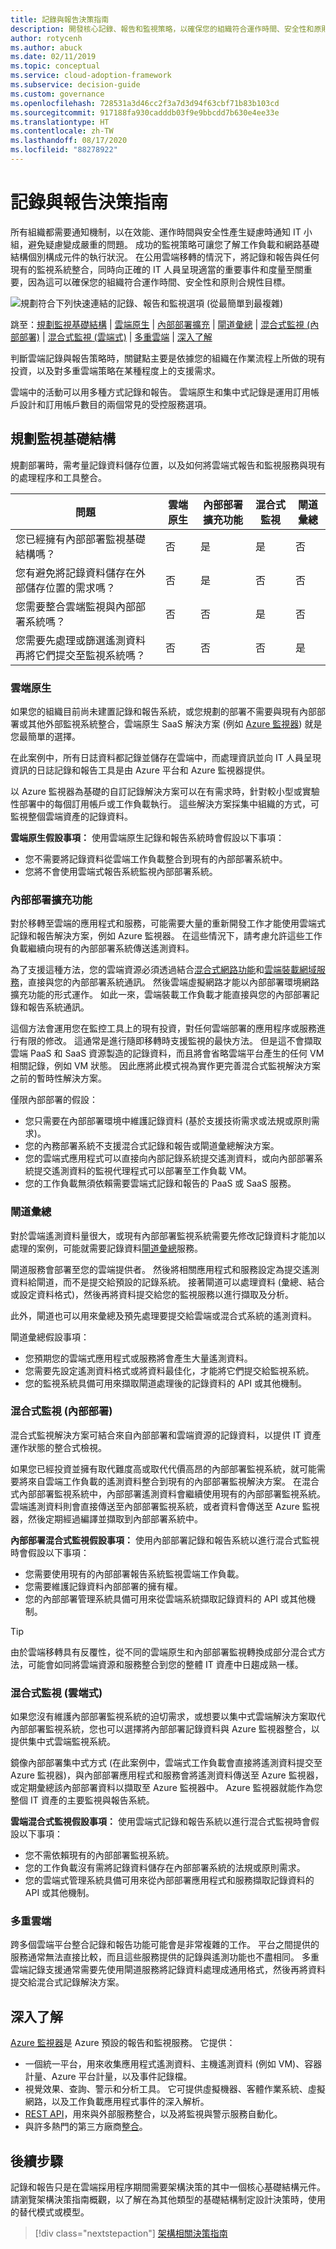 ```yaml
---
title: 記錄與報告決策指南
description: 開發核心記錄、報告和監視策略，以確保您的組織符合運作時間、安全性和原則合規性目標。
author: rotycenh
ms.author: abuck
ms.date: 02/11/2019
ms.topic: conceptual
ms.service: cloud-adoption-framework
ms.subservice: decision-guide
ms.custom: governance
ms.openlocfilehash: 728531a3d46cc2f3a7d3d94f63cbf71b83b103cd
ms.sourcegitcommit: 917188fa930cadddb03f9e9bbcdd7b630e4ee33e
ms.translationtype: HT
ms.contentlocale: zh-TW
ms.lasthandoff: 08/17/2020
ms.locfileid: "88278922"
---
```

# <a name="logging-and-reporting-decision-guide"></a>記錄與報告決策指南

所有組織都需要通知機制，以在效能、運作時間與安全性產生疑慮時通知 IT 小組，避免疑慮變成嚴重的問題。 成功的監視策略可讓您了解工作負載和網路基礎結構個別構成元件的執行狀況。 在公用雲端移轉的情況下，將記錄和報告與任何現有的監視系統整合，同時向正確的 IT 人員呈現適當的重要事件和度量至關重要，因為這可以確保您的組織符合運作時間、安全性和原則合規性目標。

![規劃符合下列快速連結的記錄、報告和監視選項 (從最簡單到最複雜)](../../_images/decision-guides/decision-guide-logging-and-reporting.png)

跳至：[規劃監視基礎結構](#plan-your-monitoring-infrastructure) | [雲端原生](#cloud-native) | [內部部署擴充](#on-premises-extension) | [閘道彙總](#gateway-aggregation) | [混合式監視 (內部部署)](#hybrid-monitoring-on-premises) | [混合式監視 (雲端式)](#hybrid-monitoring-cloud-based) | [多重雲端](#multicloud) | [深入了解](#learn-more)

判斷雲端記錄與報告策略時，關鍵點主要是依據您的組織在作業流程上所做的現有投資，以及對多重雲端策略在某種程度上的支援需求。

雲端中的活動可以用多種方式記錄和報告。 雲端原生和集中式記錄是運用訂用帳戶設計和訂用帳戶數目的兩個常見的受控服務選項。

## <a name="plan-your-monitoring-infrastructure"></a>規劃監視基礎結構

規劃部署時，需考量記錄資料儲存位置，以及如何將雲端式報告和監視服務與現有的處理程序和工具整合。

| 問題 | 雲端原生 | 內部部署擴充功能 | 混合式監視 | 閘道彙總 |
|-----|-----|-----|-----|-----|
| 您已經擁有內部部署監視基礎結構嗎？ | 否 | 是 | 是 |  否 |
| 您有避免將記錄資料儲存在外部儲存位置的需求嗎？ | 否 | 是 | 否 | 否 |
| 您需要整合雲端監視與內部部署系統嗎？ | 否 | 否 | 是 | 否 |
| 您需要先處理或篩選遙測資料再將它們提交至監視系統嗎？ | 否 | 否 | 否 | 是 |

### <a name="cloud-native"></a>雲端原生

如果您的組織目前尚未建置記錄和報告系統，或您規劃的部署不需要與現有內部部署或其他外部監視系統整合，雲端原生 SaaS 解決方案 (例如 [Azure 監視器](/azure/azure-monitor/overview)) 就是您最簡單的選擇。

在此案例中，所有日誌資料都記錄並儲存在雲端中，而處理資訊並向 IT 人員呈現資訊的日誌記錄和報告工具是由 Azure 平台和 Azure 監視器提供。

以 Azure 監視器為基礎的自訂記錄解決方案可以在有需求時，針對較小型或實驗性部署中的每個訂用帳戶或工作負載執行。 這些解決方案採集中組織的方式，可監視整個雲端資產的記錄資料。

**雲端原生假設事項：** 使用雲端原生記錄和報告系統時會假設以下事項：

- 您不需要將記錄資料從雲端工作負載整合到現有的內部部署系統中。
- 您將不會使用雲端式報告系統監視內部部署系統。

### <a name="on-premises-extension"></a>內部部署擴充功能

對於移轉至雲端的應用程式和服務，可能需要大量的重新開發工作才能使用雲端式記錄和報告解決方案，例如 Azure 監視器。 在這些情況下，請考慮允許這些工作負載繼續向現有的內部部署系統傳送遙測資料。

為了支援這種方法，您的雲端資源必須透過結合[混合式網路功能](../software-defined-network/hybrid.md)和[雲端裝載網域服務](../identity/index.md#cloud-hosted-domain-services)，直接與您的內部部署系統通訊。 然後雲端虛擬網路才能以內部部署環境網路擴充功能的形式運作。 如此一來，雲端裝載工作負載才能直接與您的內部部署記錄和報告系統通訊。

這個方法會運用您在監控工具上的現有投資，對任何雲端部署的應用程序或服務進行有限的修改。 這通常是進行隨即移轉時支援監視的最快方法。 但是這不會擷取雲端 PaaS 和 SaaS 資源製造的記錄資料，而且將會省略雲端平台產生的任何 VM 相關記錄，例如 VM 狀態。 因此應將此模式視為實作更完善混合式監視解決方案之前的暫時性解決方案。

僅限內部部署的假設：

- 您只需要在內部部署環境中維護記錄資料 (基於支援技術需求或法規或原則需求)。
- 您的內務部署系統不支援混合式記錄和報告或閘道彙總解決方案。
- 您的雲端式應用程式可以直接向內部記錄系統提交遙測資料，或向內部部署系統提交遙測資料的監視代理程式可以部署至工作負載 VM。
- 您的工作負載無須依賴需要雲端式記錄和報告的 PaaS 或 SaaS 服務。

### <a name="gateway-aggregation"></a>閘道彙總

對於雲端遙測資料量很大，或現有內部部署監視系統需要先修改記錄資料才能加以處理的案例，可能就需要記錄資料[閘道彙總](/azure/architecture/patterns/gateway-aggregation)服務。

閘道服務會部署至您的雲端提供者。 然後將相關應用程式和服務設定為提交遙測資料給閘道，而不是提交給預設的記錄系統。 接著閘道可以處理資料 (彙總、結合或設定資料格式)，然後再將資料提交給您的監視服務以進行擷取及分析。

此外，閘道也可以用來彙總及預先處理要提交給雲端或混合式系統的遙測資料。

閘道彙總假設事項：

- 您預期您的雲端式應用程式或服務將會產生大量遙測資料。
- 您需要先設定遙測資料格式或將資料最佳化，才能將它們提交給監視系統。
- 您的監視系統具備可用來擷取閘道處理後的記錄資料的 API 或其他機制。

### <a name="hybrid-monitoring-on-premises"></a>混合式監視 (內部部署)

混合式監視解決方案可結合來自內部部署和雲端資源的記錄資料，以提供 IT 資產運作狀態的整合式檢視。

如果您已經投資並擁有取代難度高或取代代價高昂的內部部署監視系統，就可能需要將來自雲端工作負載的遙測資料整合到現有的內部部署監視解決方案。 在混合式內部部署監視系統中，內部部署遙測資料會繼續使用現有的內部部署監視系統。 雲端遙測資料則會直接傳送至內部部署監視系統，或者資料會傳送至 Azure 監視器，然後定期經過編譯並擷取到內部部署系統中。

**內部部署混合式監視假設事項：** 使用內部部署記錄和報告系統以進行混合式監視時會假設以下事項：

- 您需要使用現有的內部部署報告系統監視雲端工作負載。
- 您需要維護記錄資料內部部署的擁有權。
- 您的內部部署管理系統具備可用來從雲端系統擷取記錄資料的 API 或其他機制。

> [!TIP]
> 由於雲端移轉具有反覆性，從不同的雲端原生和內部部署監視轉換成部分混合式方法，可能會如同將雲端資源和服務整合到您的整體 IT 資產中日趨成熟一樣。

### <a name="hybrid-monitoring-cloud-based"></a>混合式監視 (雲端式)

如果您沒有維護內部部署監視系統的迫切需求，或想要以集中式雲端解決方案取代內部部署監視系統，您也可以選擇將內部部署記錄資料與 Azure 監視器整合，以提供集中式雲端監視系統。

鏡像內部部署集中式方式 (在此案例中，雲端式工作負載會直接將遙測資料提交至 Azure 監視器)，與內部部署應用程式和服務會將遙測資料傳送至 Azure 監視器，或定期彙總該內部部署資料以擷取至 Azure 監視器中。 Azure 監視器就能作為您整個 IT 資產的主要監視與報告系統。

**雲端混合式監視假設事項：** 使用雲端式記錄和報告系統以進行混合式監視時會假設以下事項：

- 您不需依賴現有的內部部署監視系統。
- 您的工作負載沒有需將記錄資料儲存在內部部署系統的法規或原則需求。
- 您的雲端式管理系統具備可用來從內部部署應用程式和服務擷取記錄資料的 API 或其他機制。

### <a name="multicloud"></a>多重雲端

跨多個雲端平台整合記錄和報告功能可能會是非常複雜的工作。 平台之間提供的服務通常無法直接比較，而且這些服務提供的記錄與遙測功能也不盡相同。
多重雲端記錄支援通常需要先使用閘道服務將記錄資料處理成通用格式，然後再將資料提交給混合式記錄解決方案。

## <a name="learn-more"></a>深入了解

[Azure 監視器](/azure/azure-monitor/overview)是 Azure 預設的報告和監視服務。 它提供：

- 一個統一平台，用來收集應用程式遙測資料、主機遙測資料 (例如 VM)、容器計量、Azure 平台計量，以及事件記錄檔。
- 視覺效果、查詢、警示和分析工具。 它可提供虛擬機器、客體作業系統、虛擬網路，以及工作負載應用程式事件的深入解析。
- [REST API](/azure/azure-monitor/platform/rest-api-walkthrough)，用來與外部服務整合，以及將監視與警示服務自動化。
- 與許多熱門的第三方廠商[整合](/azure/azure-monitor/platform/partners)。

## <a name="next-steps"></a>後續步驟

記錄和報告只是在雲端採用程序期間需要架構決策的其中一個核心基礎結構元件。 請瀏覽架構決策指南概觀，以了解在為其他類型的基礎結構制定設計決策時，使用的替代模式或模型。

> [!div class="nextstepaction"]
> [架構相關決策指南](../index.md)